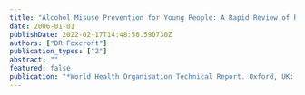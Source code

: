 ```yaml
---
title: "Alcohol Misuse Prevention for Young People: A Rapid Review of Recent Evidence"
date: 2006-01-01
publishDate: 2022-02-17T14:48:56.590730Z
authors: ["DR Foxcroft"]
publication_types: ["2"]
abstract: ""
featured: false
publication: "*World Health Organisation Technical Report. Oxford, UK: Oxford Brooks University*"
---
```


